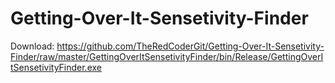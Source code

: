 # Getting-Over-It-Sensetivity-Finder

Download: https://github.com/TheRedCoderGit/Getting-Over-It-Sensetivity-Finder/raw/master/GettingOverItSensetivityFinder/bin/Release/GettingOverItSensetivityFinder.exe
